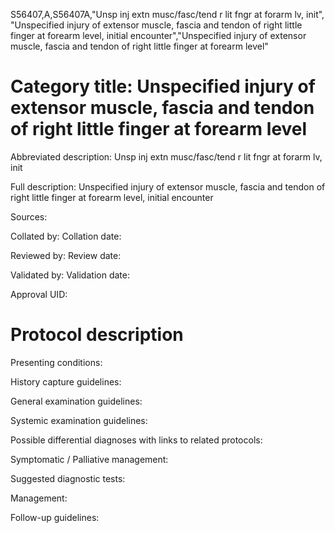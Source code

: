 S56407,A,S56407A,"Unsp inj extn musc/fasc/tend r lit fngr at forarm lv, init", "Unspecified injury of extensor muscle, fascia and tendon of right little finger at forearm level, initial encounter","Unspecified injury of extensor muscle, fascia and tendon of right little finger at forearm level"
# Category title: Unspecified injury of extensor muscle, fascia and tendon of right little finger at forearm level

Abbreviated description: Unsp inj extn musc/fasc/tend r lit fngr at forarm lv, init

Full description: Unspecified injury of extensor muscle, fascia and tendon of right little finger at forearm level, initial encounter

Sources:

Collated by:
Collation date:

Reviewed by:
Review date:

Validated by:
Validation date:

Approval UID:

# Protocol description

Presenting conditions:

History capture guidelines:

General examination guidelines:

Systemic examination guidelines:

Possible differential diagnoses with links to related protocols:

Symptomatic / Palliative management:

Suggested diagnostic tests:

Management:

Follow-up guidelines:

